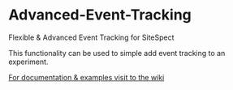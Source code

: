 # Advanced-Event-Tracking

Flexible &amp; Advanced Event Tracking for SiteSpect

This functionality can be used to simple add event tracking to an experiment.

[For documentation & examples visit to the wiki](https://github.com/SiteSpect-Europe/Advanced-Event-Tracking/wiki)
